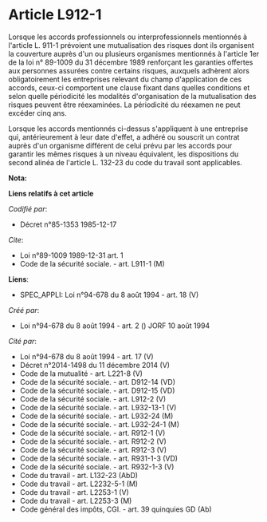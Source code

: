# Article L912-1

Lorsque les accords professionnels ou interprofessionnels mentionnés à l'article L. 911-1 prévoient une mutualisation des
risques dont ils organisent la couverture auprès d'un ou plusieurs organismes mentionnés à l'article 1er de la loi n° 89-1009
du 31 décembre 1989 renforçant les garanties offertes aux personnes assurées contre certains risques, auxquels adhèrent alors
obligatoirement les entreprises relevant du champ d'application de ces accords, ceux-ci comportent une clause fixant dans
quelles conditions et selon quelle périodicité les modalités d'organisation de la mutualisation des risques peuvent être
réexaminées. La périodicité du réexamen ne peut excéder cinq ans.

Lorsque les accords mentionnés ci-dessus s'appliquent à une entreprise qui, antérieurement à leur date d'effet, a adhéré ou
souscrit un contrat auprès d'un organisme différent de celui prévu par les accords pour garantir les mêmes risques à un
niveau équivalent, les dispositions du second alinéa de l'article L. 132-23 du code du travail sont applicables.

**Nota:**



**Liens relatifs à cet article**

_Codifié par_:

  - Décret n°85-1353 1985-12-17

_Cite_:

  - Loi n°89-1009 1989-12-31 art. 1
  - Code de la sécurité sociale. - art. L911-1 (M)

**Liens**:

  - SPEC_APPLI: Loi n°94-678 du 8 août 1994 - art. 18 (V)

_Créé par_:

  - Loi n°94-678 du 8 août 1994 - art. 2 () JORF 10 août 1994

_Cité par_:

  - Loi n°94-678 du 8 août 1994 - art. 17 (V)
  - Décret n°2014-1498 du 11 décembre 2014 (V)
  - Code de la mutualité - art. L221-8 (V)
  - Code de la sécurité sociale. - art. D912-14 (VD)
  - Code de la sécurité sociale. - art. D912-15 (VD)
  - Code de la sécurité sociale. - art. L912-2 (V)
  - Code de la sécurité sociale. - art. L932-13-1 (V)
  - Code de la sécurité sociale. - art. L932-24 (M)
  - Code de la sécurité sociale. - art. L932-24-1 (M)
  - Code de la sécurité sociale. - art. R912-1 (V)
  - Code de la sécurité sociale. - art. R912-2 (V)
  - Code de la sécurité sociale. - art. R912-3 (V)
  - Code de la sécurité sociale. - art. R931-1-3 (VD)
  - Code de la sécurité sociale. - art. R932-1-3 (V)
  - Code du travail - art. L132-23 (AbD)
  - Code du travail - art. L2232-5-1 (M)
  - Code du travail - art. L2253-1 (V)
  - Code du travail - art. L2253-3 (M)
  - Code général des impôts, CGI. - art. 39 quinquies GD (Ab)
